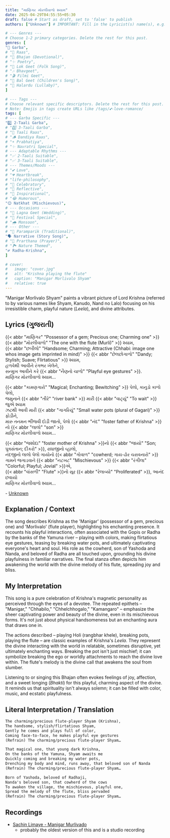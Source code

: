 ```yaml
---
title: "માણિગર મોરલીવાળો શ્યામ"
date: 2025-04-29T04:55:55+05:30
draft: false # Start as draft, set to 'false' to publish
authors: ["Unknown"] # IMPORTANT: Fill in the Lyricist(s) name(s), e.g., ["Avinash Vyas"]

# --- Genres ---
# Choose 1-2 primary categories. Delete the rest for this post.
genres: [
"💃 Garba",
# "🕺 Raas",
# "🙏 Bhajan (Devotional)",
# "✨ Poetry",
# "🌾 Lok Geet (Folk Song)",
# "🎶 Bhavgeet",
# "🎬 Filmi Geet",
# "👶 Bal Geet (Children's Song)",
# "🌙 Halardu (Lullaby)",
]

# --- Tags ---
# Choose relevant specific descriptors. Delete the rest for this post.
# Note: Emojis in tags create URLs like /tags/💕-love-romance/
tags: [
# --- Garba Specific ---
"2️⃣ 2-Taali Garba",
# "3️⃣ 3-Taali Garba",
# "👏 Taali Raas",
# "🪵 Dandiya Raas",
# "☀️ Prabhatiya",
# "✨ Navratri Special",
# --- Adaptable Rhythms ---
# "✅ 2-Taali Suitable",
# "✅ 3-Taali Suitable",
# --- Themes/Moods ---
# "💕 Love",
# "💔 Heartbreak",
# "life-philosophy",
# "🥳 Celebratory",
# "🤔 Reflective",
# "💪 Inspirational",
# "😂 Humorous",
"😊 Natkhat (Mischievous)",
# --- Occasions ---
# "🎉 Lagna Geet (Wedding)",
# "🎊 Festival Special",
# "🌧️ Monsoon",
# --- Other ---
# "📜 Paramparik (Traditional)",
"🗣️ Narrative (Story Song)",
# "🙏 Prarthana (Prayer)",
# "🏞️ Nature Themed",
"༗ Radha-Krishna",
]

# cover:
#   image: "cover.jpg"
#   alt: "Krishna playing the flute"
#   caption: "Manigar Morlivalo Shyam"
#   relative: true
---
```

"Manigar Morlivalo Shyam" paints a vibrant picture of Lord Krishna (referred to by various names like Shyam, Kanudo, Nand no Lalo) focusing on his irresistible charm, playful nature (*Leela*), and divine attributes.

## Lyrics (ગુજરાતી)

{{< abbr "માણિગર" "Possessor of a gem; Precious one; Charming one" >}} {{< abbr "મોરલીવાળો" "The one with the flute (Murli)" >}} શ્યામ,\
{{< abbr "છબીલો" "Handsome; Charming; Attractive (Chhabi: image one whos image gets imprinted in mind)" >}} {{< abbr "છેલછોગાળો" "Dandy; Stylish; Suave; Flirtatious" >}} શ્યામ,\
હળવેથી આવીને રંગભર ખેલેને,\
સન્મુખ આવીને કરે {{< abbr "નૈણનો ચાળો" "Playful eye gestures" >}}.\
માણિગર મોરલીવાળો શ્યામ…

{{< abbr "કામણગારો" "Magical; Enchanting; Bewitching" >}} પેલો, કાનુડો કાળો પેલો,\
જમુનાને {{< abbr "તીરે" "river bank" >}} મારી {{< abbr "વાટ્યું" "To wait" >}} જુએ શ્યામ\
ઝટથી આવી મારી {{< abbr "ગાગરિયું" "Small water pots (plural of Gagari)" >}} ફોડીને,\
મારુ તનમન ભીંજવી દોડી જાતો, પેલો {{< abbr "નંદ" "foster father of Krishna" >}}નો {{< abbr "લાલો" "son" >}}\
માણિગર મોરલીવાળો શ્યામ…

{{< abbr "જશોદા" "foster mother of Krishna" >}}નો {{< abbr "જાયો" "Son; પુત્રસંતાન; દીકરો" >}}, રાધાજીનો વ્હાલો,\
નંદજીનો લાલો પેલો ગાયોનો {{< abbr "ગોવાળ" "cowherd; ગાય-ઢોર ચરાવનારો" >}}\
ગામને જગાડવાને {{< abbr "નટખટ" "Mischievous" >}} {{< abbr "રંગીલા" "Colorful; Playful; Jovial" >}}એ,\
{{< abbr "વાંસળી" "Flute" >}}નો સૂર {{< abbr "રેલાવ્યો" "Proliferated" >}}, આનંદ છવાયો\
માણિગર મોરલીવાળો શ્યામ…

\- [Unknown](/authors/unknown)

## Explanation / Context

The song describes Krishna as the 'Manigar' (possessor of a gem, precious one) and 'Morlivalo' (flute player), highlighting his enchanting presence. It recounts his playful interactions, often associated with the Gopis or Radha by the banks of the Yamuna river – playing with colors, making flirtatious eye gestures, teasing by breaking water pots, and ultimately captivating everyone's heart and soul. His role as the cowherd, son of Yashoda and Nanda, and beloved of Radha are all touched upon, grounding his divine playfulness in familiar narratives. The final stanza often depicts him awakening the world with the divine melody of his flute, spreading joy and bliss.

## My Interpretation

This song is a pure celebration of Krishna's magnetic personality as perceived through the eyes of a devotee. The repeated epithets – "Manigar," "Chhabilo," "Chhelchhogalo," "Kamangaro" – emphasize the sheer captivating power and beauty of the divine, even in its mischievous forms. It's not just about physical handsomeness but an enchanting aura that draws one in.

The actions described – playing Holi (rangbhar khele), breaking pots, playing the flute – are classic examples of Krishna's *Leela*. They represent the divine interacting with the world in relatable, sometimes disruptive, yet ultimately enchanting ways. Breaking the pot isn't just mischief; it can symbolize breaking the ego or worldly attachments to reach the divine love within. The flute's melody is the divine call that awakens the soul from slumber.

Listening to or singing this Bhajan often evokes feelings of joy, affection, and a sweet longing (*Bhakti*) for this playful, charming aspect of the divine. It reminds us that spirituality isn't always solemn; it can be filled with color, music, and ecstatic playfulness.

## Literal Interpretation / Translation

```md
The charming/precious flute-player Shyam (Krishna),
The handsome, stylish/flirtatious Shyam,
Gently he comes and plays full of color,
Coming face-to-face, he makes playful eye gestures
(Refrain) The charming/precious flute-player Shyam…

That magical one, that young dark Krishna,
On the banks of the Yamuna, Shyam awaits me
Quickly coming and breaking my water pots,
Drenching my body and mind, runs away, that beloved son of Nanda
(Refrain) The charming/precious flute-player Shyam…

Born of Yashoda, beloved of Radhaji,
Nanda's beloved son, that cowherd of the cows
To awaken the village, the mischievous, playful one,
Spread the melody of the flute, bliss pervaded
(Refrain) The charming/precious flute-player Shyam…
```

## Recordings
<!-- Add links to versions of the song (YouTube, Spotify, etc.) -->
* [Sachin Limaye - Manigar Murlivado](https://musicbrainz.org/recording/be0d2d23-853a-4ca9-a6d2-5b93c01bae45)
  * probably the oldest version of this and is a studio recording
<!-- ## Summary -->
<!-- A brief, concise overview of the song's theme or message -->
